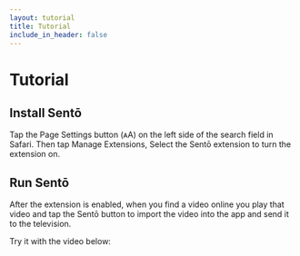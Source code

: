 ```yaml
---
layout: tutorial
title: Tutorial
include_in_header: false
---
```


# Tutorial

## Install Sentō

Tap the Page Settings button (ᴀA) on the left side of the search field in Safari.
Then tap Manage Extensions, Select the Sentō extension to turn the extension on.

## Run Sentō

After the extension is enabled, when you find a video online you play that video and tap the Sentō button to import the video into the app and send it to the television.

Try it with the video below:
